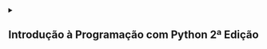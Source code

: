 <details>
  <summary>
    <h2>Introdução à Programação com Python 2ª Edição</h2>
  </summary>

  <details>
    <summary>
      <h3>Variáveis e Entrada de Dados</h3>
    </summary>

  #### Exercício 3.7: Faça um programa que peça dois números inteiros. Imprima a soma desses dois números na tela.

```python
numero1 = int(input("Digite o primeiro número: "))

numero2 = int(input("Digite o segundo número: "))

total = numero1 + numero2

print("A soma de %d + %d é igual a %d" % (numero1, numero2, total))
```

  #### Exercício 3.8: Escreva um programa que leia um valor em metros e o exiba convertido em milímetros.

```python
valorMetro = float(input("Digite o valor para ser convertido em milímetros: "))

valorMilimetro = valorMetro * 1000

print("O valor de %.2f metro(s) é equivalente à %d milímetro(s)" %(valorMetro, valorMilimetro))
```

  #### Exercício 3.9: Escreva um programa que leia a quantidade de dias, horas, minutos e segundos do usuário. Calcule o total em segundos.

```python
dias = int(input("Digite a quantidade de dia: "))

horas = int(input("Digite a quantidade de horas: "))

minutos = int(input("Digite a quantidade de minutos: "))

segundos = int(input("Digite a quantidade de segundos: "))

horas = dias * 24 + horas

minutos = horas * 60 + minutos

segundos = minutos * 60 + segundos

print("%d dia(s) dura ao equivalente à %d segundos" % (dias, segundos))
```
  #### Exercício 3.10: Faça um programa que calcule o aumento de um salário. Ele deve solicitar o valor do salário e a porcentagem do aumento. Exiba o valor do aumento e do novo salário.

```python
salario = float(input("digite o salário recebido anualmente: "))

porcentagem = float(input("qual a porcentagem de aumento? "))

aumento = (porcentagem / 10) * (salario / 10)

total = salario + aumento

print("com um salario inicial de R$ %.2f e um aumento de R$ %.2f, o funcionario passará à receber R$ %.2f" % (salario, aumento, total))
```
  #### Exercício 3.11: Faça um programa que solicite o preço de uma mercadoria e o percentual de desconto. Exiba o valor do desconto e o preço a pagar.

```python
precoMercadoria = float(input("Digite o preço da mercadoria: "))

desconto = float(input("Digite a pocentagem de desconto: "))

valorDesconto = (desconto / 10 ) * (precoMercadoria / 10)

precoTotal = precoMercadoria - valorDesconto

print("O valor do desconto é de R$ %.2f. E o preço à pagar é de R$ %.2f" % (valorDesconto, precoTotal))
```

  #### Exercício 3.12 Escreva um programa que calcule o tempo de uma viagem de carro. Pergunte a distância a percorrer e a velocidade média esperada para a viagem.

```python
distancia = float(input("Qual foi a distância percorrida em kilômetros? "))

velocidadeMedia = float(input("Digite a velocidade média: "))

tempo = distancia / velocidadeMedia

print("O tempo necessário para a viagem foi de %.1f hora(s)" % tempo)
```
  
  #### Exercício 3.13 Escreva um programa que converta uma temperatura digitada em °C em °F.

```python
celsius = float(input("Digite a temperatura para ser convertida de celsius para fahrenheit: "))

fahrenheit = (celsius * 1.8) + 32

print("A temperatura em %.1f° celsius equivale à %.1f° fahrenheit" % (celsius, fahrenheit))

fahrenheit = float(input("Digite a temperautra para ser convertida de fahrenheit para celsius: "))

celsius = (fahrenheit - 32) / 1.8

print("A temperatura em %.1f° fahrenheit equivale à %.1f° celsius" % (fahrenheit, celsius))
```

  #### Exercício 3.14: Escreva um programa que pergunte a quantidade de km percorridos por um carro alugado pelo usuário, assim como a quantidade de dias pelos quais o carro foi alugado. Calcule o preço a pagar, sabendo que o carro custa R$ 60 por dia e R$ 0,15 por km rodado.

```python
kilometrosPercorridos = float(input("Quantos kilômetros foram percorridos com o carro? "))

diasAlugados = int(input("Por quantos dias o carro foi alugado? "))

diariaAluguel = 60 * diasAlugados

custoKilometro = 0.15 * kilometrosPercorridos

custoTotalAluguel = diariaAluguel + custoKilometro

print("O custo total do aluguel foi de R$ %.2f, por um carro que foi alugado por %d dias e com %.1f kilômetros percorridos" % (custoTotalAluguel, diasAlugados, kilometrosPercorridos))
```

  #### Exercício 3.15: Escreva um programa para calcular a redução do tempo de vida de um fumante. Pergunte a quantidade de cigarros fumados por dia e quantos anos ele já fumou. Considere que um fumante perde 10 minutos de vida a cada cigarro, calcule quantos dias de vida um fumante perderá. Exiba o total em dias.

```python
cigarrosDia = int(input("Quantos cigarros você fumou por dia? "))

cigarrosAnos = int(input("Por quantos anos você fomou? "))

cigarrosTotal = 365 * cigarrosAnos * cigarrosDia

diasPerdidos = cigarrosTotal * 10 / 60 / 24

print("Você já perdeu %d dias fumando %d cigarro(s) por dia, por %d anos" % (diasPerdidos, cigarrosDia, cigarrosAnos))
```

  </details>

  <details>
    <summary>
      <h3>Condições</h3>
    </summary>
  
  #### Exercício 4.2: Escreva um programa que pergunte a velocidade do carro de um usuário. Caso ultrapasse 80 km/h, exiba uma mensagem dizendo que o usuário foi multado. Nesse caso, exiba o valor da multa, cobrando R$ 5 por km acima de 80 km/h.

```python
velocidade = int(input("Qual a velocidade do veículo? "))

if velocidade > 80:

    multa = (velocidade - 80) * 5

    print("O condutor foi multado em R$ %.2f por estar %.0f quilômetro(s) acima do limite de velodade" % (multa, velocidade - 80))

if velocidade <= 80:

    print("O condutor não foi multado por estar dentro do limite de velocidade")
```

  #### Exercício 4.3: Escreva um programa que leia três números e que imprima o maior e o menor.

```python
numero1 = int(input("Digite o primeiro número: "))

numero2 = int(input("Digite o segundo número: "))

numero3 = int(input("Digite o terceiro número: "))

if numero1 > numero2 > numero3:

    print("%d, %d" % (numero1, numero3))

if numero1 > numero3 > numero2:

    print("%d, %d" % (numero1, numero2))

if numero2 > numero1 > numero3:

    print("%d, s%d" % (numero2, numero3))

if numero2 > numero3 > numero1:

    print("%d, r%d" % (numero2, numero1))

if numero3 > numero2 > numero1:

    print("%d, t%d" % (numero3, numero1))

if numero3 > numero1 > numero2:

    print("%d, u%d" % (numero1, numero2))
```

  #### Exercício 4.4: Escreva um programa que pergunte o salário do funcionário e calcule o valor do aumento. Para salários superiores a R$ 1.250,00, calcule um aumento de 10%. Para os inferiores ou iguais, de 15%.

```python
salario = float(input("Qual o seu salário? "))

if salario > 1250:

    aumento1 = salario / 10

    salarioFinal = salario + aumento1

    print("O salário  de R$ %.2f passará a ser de R$ %.2f, com um aumento de R$ %.2f" % (salario, salarioFinal, aumento1))

else:

    if salario <= 1250:

        aumento1 = salario * 0.15

        salarioFinal = salario + aumento1

        print("O salário de R$ %.2f passará a ser de R$ %.2f, com um aumento de R$ %.2f" % (salario, salarioFinal, aumento1))
```

  #### Exercício 4.6: Escreva um programa que pergunte a distância que um passageiro deseja percorrer em km. Calcule o preço da passagem, cobrando R$ 0,50 por km   para viagens de até de 200 km, e R$ 0,45 para viagens mais longas.

```python
distancia = float(input("Qual a distância que irá percorrer? "))

if distancia <= 200:

    passagem = distancia * 0.50

    print("Com uma distância inferior à 200 kilômetros o passageiro irá pagar R$ %.2f pela distância de %.2f kilômetros percorridos"%(passagem, distancia))

else:

    passagem = distancia * 0.45

    print("Com uma distância superior à 200 kilômetros o passageiro irá pagar R$ %.2f pela distância de %.2f kilômetros percorridos"%(passagem, distancia))
```

  #### Exercício 4.8:

```python
numero1 = float(input("Digite o primeiro valor: "))

print("Digite 1 para somar")

print("Digite 2 para subtrair")

print("Digite 3 para multiplicar")

print("Digite 4 para dividir")

print()

operadores = input("Qual operador deseja utilizar na operação? ")

print()

numero2 = float(input("Digite o segundo valor: "))

print()

if operadores == "1":

    soma = numero1 + numero2

    print("O resultado da soma entre %.1f e %.1f é %.1f" % (numero1, numero2, soma))

elif operadores == "2":

    soma = numero1 - numero2

    print("O resultado da subtração entre %.1f e %.1f é %.1f" % (numero1, numero2, soma))

elif operadores == "3":

    soma = numero1 * numero2

    print("O resultado da multiplicação entre %.1f e %.1f é %.1f" % (numero1, numero2, soma))

elif operadores == "4":

    soma = numero1 / numero2

    print("O resultado da divisão entre %.1f e %.1f é %.1f" % (numero1, numero2, soma))

elif operadores != 1 and operadores != 2 and operadores != 3 and operadores != 4:

    print("Digite um número entre 1 e 4 para concluir a operação")
```

  #### Exercício 4.9: Escreva um programa para aprovar o empréstimo bancário para compra de uma casa. O programa deve perguntar o valor da casa a comprar, o salário e a quantidade de anos a pagar. O valor da prestação mensal não pode ser superior a 30% do salário. Calcule o valor da prestação como sendo o valor da casa a comprar dividido pelo número de meses a pagar.

```python
valorCasa = float(input("Qual o valor da casa? "))

salario = float(input("Qual o seu salário? "))

anos = int(input("Irá pagar em quantos anos? "))

anos *= 12

parcelasMensais = valorCasa / anos

porcentagem = salario / 100 * 30

if valorCasa / anos  < porcentagem:

    print("O usuário poderá contratar o financiamento, pois parcela não é superior a um terço de sua renda mensal. As parcelas serão de R$ %.2f" % parcelasMensais)

else:

    print("O usuário não poderá contratar o financiamento, pois parcela é superior a um terço de sua renda mensal. As parcelas seriam de R$ %.2f" % parcelasMensais)
```
  
  #### Exercício 4.10: Escreva um programa que calcule o preço a pagar pelo fornecimento de energia elétrica. Pergunte a quantidade de kWh consumida e o tipo de instalação: R para residências, I para indústrias e C para comércios. Calcule o preço a pagar de acordo com a tabela a seguir:

  ##### Preço por tipo e faixa de consumo

  |**Tipo**  |**Faixa(kWh)**  |**Preço**  |
  |------|---------------|--------- |
  |Residencial  |Até 500 | R$ 0,40  |
  |      |Acima de 500   | R$ 0,65  |
  |Comercial  |Até 1000  | R$ 0,55  |
  |      |Acima de 1000  | R$ 0,60  |
  |Industrial  |Até 5000 | R$ 0,55  |
  |      |Acima de 5000  | R$ 0,60  |
 
```python
print("Digite 1 para residências")

print("Digite 2 para comércios")

print("Digite 3 para indústrias")

tipo = int(input("Qual o tipo de instalação? "))

if tipo == 1:

    consumo = float(input("Quanto foi consumido? "))

    if consumo <= 500:

        faixa = consumo * 0.40

        print("A quantidade consumida custou R$ %.2f" % faixa)

    elif consumo > 500:

        faixa = consumo * 0.65

        print("A quantidade consumida custou R$ %.2f" % faixa)

elif tipo == 2:

    consumo = float(input("Quanto foi consumido? "))

    if consumo <= 1000:

        faixa = consumo*0.55

        print("A quanidade consumida custou R$ %.2f" % faixa)

    elif consumo > 1000:

        faixa = consumo*0.60

        print("A quantidade consumida custou R$ %.2f" % faixa)

elif tipo == 3:

    consumo = float(input("Quanto foi consumido? "))

    if consumo <= 5000:

        faixa = consumo*0.55

        print("A quantidade consumida custou %.2f" % faixa)

    elif consumo > 5000:

        faixa = consumo*0.60

        print("A quantidade consumida custou %.2f" % faixa)

else:

    print("Digite um valor entre 1 e 3 para proseguir para o próximo menu")
```

  </details>

  <details>
    <summary>
      <h3>Repetições</h3>
    </summary>
    
  #### Exercício 5.1-2:

```python
contador1 = 0

while contador1 != 4:

    print(contador1)

    contador1 += 1


contador2 = 0

while contador2 != 51:

    print(contador2)

    contador2 += 1


contador3 = 50

while contador3 != 101:

    print(contador3)

    contador3 += 1
```

  #### Exercício 5.3: Faça um programa para escrever a contagem regressiva do lançamento de um foguete. O programa deve imprimir '10, 9, 8, ..., 1, 0 e Fogo!' na tela.

```python
contador = 1

contagem = 11

while contador != 0:

    while contagem != 1:

        contagem -= 1

        print(contagem)

    print("Fogo!")

    contador = int(input("Digite 0 para interromper a execução: "))
```

  #### Exercício 5.4: Modifique o programa anterior para imprimir de 1 até o número digitado pelo usuário, mas, dessa vez, apenas os números ímpares.

```python
contador1 = 1

while contador1 != 0:

    valorInicial = int(input("Digite o valor inicial: "))

    if valorInicial != 1:

        print("Número incorreto")

        continue

    else:

        valorFinal = int(input("Digite o valor final: "))

        while valorInicial < valorFinal:

            print(valorInicial)

            valorInicial += 2

        print()

        contador1 = int(input("Digite 0 para interromper a execução: "))
```

  #### Exercício 5.5: Reescreva o programa anterior para escrever os 10 primeiros múltiplos de 3.

```python
for contador in range(11):
    
    print(contador * 3)
```

  #### Exercício 5.6: Altere o programa anterior para exibir os resultados no mesmo formato de uma tabuada: 2x1 = 2, 2x2=4, ...

```python
for contador in range(11):

    print(contador * 2)
```

  #### Exercício 5.7: Modifique o programa anterior de forma que o usuário também digite o início e o fim da tabuada, em vez de começar com 1 e 10.

```python

```

  #### Exercício 5.8: Escreva um programa que leia dois números. Imprima o resultado da multiplicação do primeiro pelo segundo. Utilize apenas os operadores de soma e subtração para calcular o resultado. Lembre-se de que podemos entender a multiplicação de dois números como somas sucessivas de um deles. Assim, 4 × 5 = 5 + 5 + 5 + 5 = 4 + 4 + 4 + 4 + 4.

```python

```

  #### Exercício 5.9: Escreva um programa que leia dois números. Imprima a divisão inteira do primeiro pelo segundo, assim como o resto da divisão. Utilize apenas os operadores de soma e subtração para calcular o resultado. Lembre-se de que podemos entender o quociente da divisão de dois números como a quantidade de vezes que podemos retirar o divisor do dividendo. Logo, 20 ÷ 4 = 5, uma vez que podemos subtrair 4 cinco vezes de 20.

```python

```

  #### Exercício 5.10: Modifique o programa da listagem 5.10 para que aceite respostas com letras maiúsculas e minúsculas em todas as questões.

```python

```

  #### Exercício 5.11-12: Escreva um programa que pergunte o depósito inicial e a taxa de juros de uma poupança. Exiba os valores mês a mês para os 24 primeiros meses. Escreva o total ganho com juros no período.

```python

```

  #### Exercício 5.13: Escreva um programa que pergunte o valor inicial de uma dívida e o juro mensal. Pergunte também o valor mensal que será pago. Imprima o número de meses para que a dívida seja paga, o total pago e o total de juros pago.

```python

```

  #### Exercício 5.14: Escreva um programa que leia números inteiros do teclado. O programa deve ler os números até que o usuário digite 0 (zero). No final da execução, exiba a quantidade de números digitados, assim como a soma e a média aritmética.

```python

```

  #### Exercício 5.15: Escreva um programa para controlar uma pequena máquina registradora. Você deve solicitar ao usuário que digite o código do produto e a quantidade comprada. Utilize a tabela de códigos abaixo para obter o preço de cada produto:

  |**Código**|**Preço**|
  |----------|---------|
  |1         | R$ 0,50 |
  |2         | R$ 1,00 |
  |3         | R$ 4,00 |
  |5         | R$ 7,00 |
  |9         | R$ 8,00 |

  #### Seu programa deve exibir o total das compras depois que o usuário digitar 0. Qualquer outro código deve gerar a mensagem de erro “Código inválido”.
  

```python

```

  </details>

</details>
